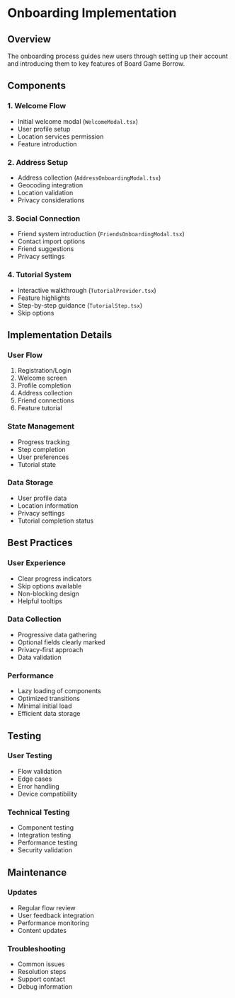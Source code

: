 # Onboarding Implementation

## Overview

The onboarding process guides new users through setting up their account and introducing them to key features of Board Game Borrow.

## Components

### 1. Welcome Flow
- Initial welcome modal (`WelcomeModal.tsx`)
- User profile setup
- Location services permission
- Feature introduction

### 2. Address Setup
- Address collection (`AddressOnboardingModal.tsx`)
- Geocoding integration
- Location validation
- Privacy considerations

### 3. Social Connection
- Friend system introduction (`FriendsOnboardingModal.tsx`)
- Contact import options
- Friend suggestions
- Privacy settings

### 4. Tutorial System
- Interactive walkthrough (`TutorialProvider.tsx`)
- Feature highlights
- Step-by-step guidance (`TutorialStep.tsx`)
- Skip options

## Implementation Details

### User Flow
1. Registration/Login
2. Welcome screen
3. Profile completion
4. Address collection
5. Friend connections
6. Feature tutorial

### State Management
- Progress tracking
- Step completion
- User preferences
- Tutorial state

### Data Storage
- User profile data
- Location information
- Privacy settings
- Tutorial completion status

## Best Practices

### User Experience
- Clear progress indicators
- Skip options available
- Non-blocking design
- Helpful tooltips

### Data Collection
- Progressive data gathering
- Optional fields clearly marked
- Privacy-first approach
- Data validation

### Performance
- Lazy loading of components
- Optimized transitions
- Minimal initial load
- Efficient data storage

## Testing

### User Testing
- Flow validation
- Edge cases
- Error handling
- Device compatibility

### Technical Testing
- Component testing
- Integration testing
- Performance testing
- Security validation

## Maintenance

### Updates
- Regular flow review
- User feedback integration
- Performance monitoring
- Content updates

### Troubleshooting
- Common issues
- Resolution steps
- Support contact
- Debug information
